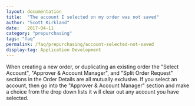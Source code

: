```yaml
---
layout: documentation
title:  "The account I selected on my order was not saved"
author: "Scott Kirkland"
date:   2017-04-11
category: "prepurchasing"
tags: "faq"
permalink: /faq/prepurchasing/account-selected-not-saved
display-tag: Application Development
---
```

When creating a new order, or duplicating an existing order the "Select Account", "Approver & Account Manager", and "Split Order Request" sections in the Order Details are all mutually exclusive. If you select an account, then go into the "Approver & Account Manager" section and make a choice from the drop down lists it will clear out any account you have selected.
